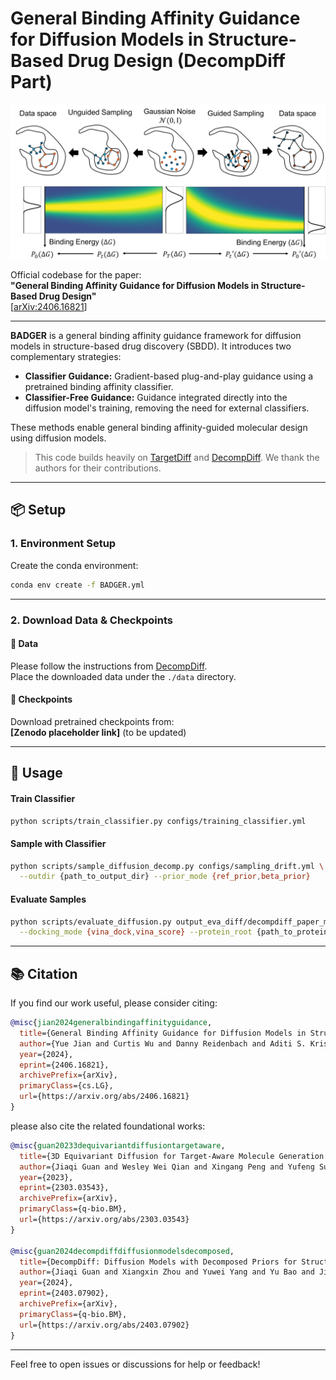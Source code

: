 # General Binding Affinity Guidance for Diffusion Models in Structure-Based Drug Design (DecompDiff Part)

![Figure 1](figs/fig1.png)

Official codebase for the paper:  
**"General Binding Affinity Guidance for Diffusion Models in Structure-Based Drug Design"**  
[[arXiv:2406.16821](https://arxiv.org/abs/2406.16821)]

---

**BADGER** is a general binding affinity guidance framework for diffusion models in structure-based drug discovery (SBDD). It introduces two complementary strategies:

- **Classifier Guidance:** Gradient-based plug-and-play guidance using a pretrained binding affinity classifier.
- **Classifier-Free Guidance:** Guidance integrated directly into the diffusion model's training, removing the need for external classifiers.

These methods enable general binding affinity-guided molecular design using diffusion models.

> This code builds heavily on [TargetDiff](https://github.com/guanjq/targetdiff) and [DecompDiff](https://github.com/bytedance/DecompDiff). We thank the authors for their contributions.

---

## 📦 Setup

### 1. Environment Setup

Create the conda environment:

```bash
conda env create -f BADGER.yml
```

---

### 2. Download Data & Checkpoints

#### 📁 Data

Please follow the instructions from [DecompDiff](https://github.com/bytedance/DecompDiff).  
Place the downloaded data under the `./data` directory.

#### 🧠 Checkpoints

Download pretrained checkpoints from:  
**[Zenodo placeholder link]** (to be updated)

---

## 🚀 Usage

#### Train Classifier

```bash
python scripts/train_classifier.py configs/training_classifier.yml
```

#### Sample with Classifier

```bash
python scripts/sample_diffusion_decomp.py configs/sampling_drift.yml \
  --outdir {path_to_output_dir} --prior_mode {ref_prior,beta_prior}
```

#### Evaluate Samples

```bash
python scripts/evaluate_diffusion.py output_eva_diff/decompdiff_paper_mol/unguide_ref_prior \
  --docking_mode {vina_dock,vina_score} --protein_root {path_to_protein_root e.g. data/test_set}
```

---

## 📚 Citation

If you find our work useful, please consider citing:

```bibtex
@misc{jian2024generalbindingaffinityguidance,
  title={General Binding Affinity Guidance for Diffusion Models in Structure-Based Drug Design},
  author={Yue Jian and Curtis Wu and Danny Reidenbach and Aditi S. Krishnapriyan},
  year={2024},
  eprint={2406.16821},
  archivePrefix={arXiv},
  primaryClass={cs.LG},
  url={https://arxiv.org/abs/2406.16821}
}
```

please also cite the related foundational works:

```bibtex
@misc{guan20233dequivariantdiffusiontargetaware,
  title={3D Equivariant Diffusion for Target-Aware Molecule Generation and Affinity Prediction},
  author={Jiaqi Guan and Wesley Wei Qian and Xingang Peng and Yufeng Su and Jian Peng and Jianzhu Ma},
  year={2023},
  eprint={2303.03543},
  archivePrefix={arXiv},
  primaryClass={q-bio.BM},
  url={https://arxiv.org/abs/2303.03543}
}

@misc{guan2024decompdiffdiffusionmodelsdecomposed,
  title={DecompDiff: Diffusion Models with Decomposed Priors for Structure-Based Drug Design},
  author={Jiaqi Guan and Xiangxin Zhou and Yuwei Yang and Yu Bao and Jian Peng and Jianzhu Ma and Qiang Liu and Liang Wang and Quanquan Gu},
  year={2024},
  eprint={2403.07902},
  archivePrefix={arXiv},
  primaryClass={q-bio.BM},
  url={https://arxiv.org/abs/2403.07902}
}
```

---

Feel free to open issues or discussions for help or feedback!
